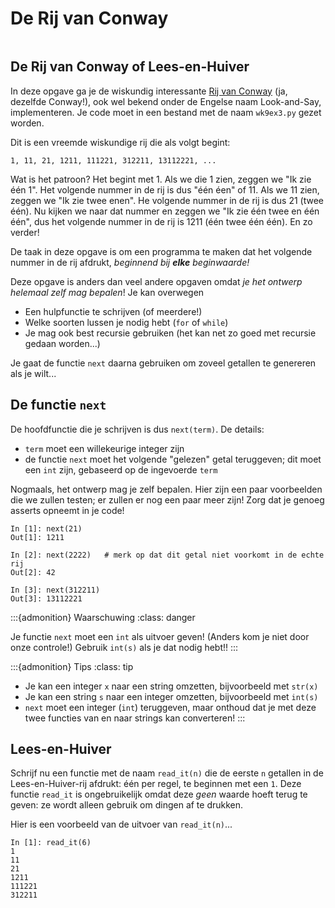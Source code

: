 # De Rij van Conway

```{include} ../class/problems/rij_van_conway.md
```

## De Rij van Conway of Lees-en-Huiver

In deze opgave ga je de wiskundig interessante [Rij van Conway](https://nl.wikipedia.org/wiki/Rij_van_Conway) (ja, dezelfde Conway!), ook wel bekend onder de Engelse naam Look-and-Say, implementeren. Je code moet in een bestand met de naam `wk9ex3.py` gezet worden.

Dit is een vreemde wiskundige rij die als volgt begint:

```
1, 11, 21, 1211, 111221, 312211, 13112221, ...
```

Wat is het patroon? Het begint met 1. Als we die 1 zien, zeggen we "Ik zie één 1". Het volgende nummer in de rij is dus "één éen" of 11. Als we 11 zien, zeggen we "Ik zie twee enen". He volgende nummer in de rij is dus 21 (twee één). Nu kijken we naar dat nummer en zeggen we "Ik zie één twee en één één", dus het volgende nummer in de rij is 1211 (één twee één één). En zo verder!

De taak in deze opgave is om een programma te maken dat het volgende nummer in de rij afdrukt, *beginnend bij **elke** beginwaarde!*

Deze opgave is anders dan veel andere opgaven omdat *je het ontwerp helemaal zelf mag bepalen*! Je kan overwegen

* Een hulpfunctie te schrijven (of meerdere!)
* Welke soorten lussen je nodig hebt (`for` of `while`)
* Je mag ook best recursie gebruiken (het kan net zo goed met recursie gedaan worden...)

Je gaat de functie `next` daarna gebruiken om zoveel getallen te genereren als je wilt...

## De functie `next`

De hoofdfunctie die je schrijven is dus `next(term)`. De details:

* `term` moet een willekeurige integer zijn
* de functie `next` moet het volgende "gelezen" getal teruggeven; dit moet een `int` zijn, gebaseerd op de ingevoerde `term`

Nogmaals, het ontwerp mag je zelf bepalen. Hier zijn een paar voorbeelden die we zullen testen; er zullen er nog een paar meer zijn! Zorg dat je genoeg asserts opneemt in je code!

```ipython
In [1]: next(21)
Out[1]: 1211

In [2]: next(2222)   # merk op dat dit getal niet voorkomt in de echte rij
Out[2]: 42

In [3]: next(312211)
Out[3]: 13112221
```

:::{admonition} Waarschuwing
:class: danger

Je functie `next` moet een `int` als uitvoer geven! (Anders kom je niet door onze controle!) Gebruik `int(s)` als je dat nodig hebt!!
:::

:::{admonition} Tips
:class: tip

* Je kan een integer `x` naar een string omzetten, bijvoorbeeld met `str(x)`
* Je kan een string `s` naar een integer omzetten, bijvoorbeeld met `int(s)`
* `next` moet een integer (`int`) teruggeven, maar onthoud dat je met deze twee functies van en naar strings kan converteren!
:::

## Lees-en-Huiver

Schrijf nu een functie met de naam `read_it(n)` die de eerste `n` getallen in de Lees-en-Huiver-rij afdrukt: één per regel, te beginnen met een `1`. Deze functie `read_it` is ongebruikelijk omdat deze *geen* waarde hoeft terug te geven: ze wordt alleen gebruik om dingen af te drukken.

Hier is een voorbeeld van de uitvoer van `read_it(n)`...

```ipython
In [1]: read_it(6)
1
11
21
1211
111221
312211
```

